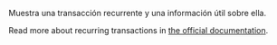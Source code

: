 Muestra una transacción recurrente y una información útil sobre ella.

Read more about recurring transactions in [the official documentation](https://docs.firefly-iii.org/advanced-concepts/recurring).